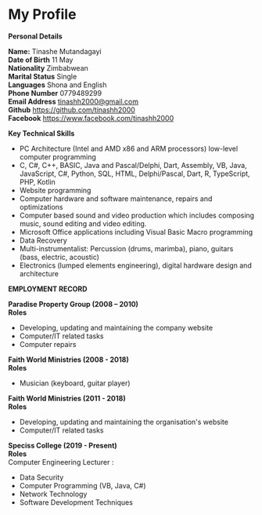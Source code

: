 # My Profile  
  
**Personal Details**  
  
**Name:**		Tinashe Mutandagayi  
**Date of Birth**  11 May  
**Nationality**  Zimbabwean  
**Marital Status**  Single  
**Languages**  Shona and English  
**Phone Number**  0779489299  
**Email Address**  tinashh2000@gmail.com  
**Github**  https://github.com/tinashh2000  
**Facebook**  https://www.facebook.com/tinashh2000  
  
**Key Technical Skills**  
  
-	PC Architecture (Intel and AMD x86 and ARM processors) low-level computer programming  
-	C, C#, C++, BASIC, Java and Pascal/Delphi, Dart, Assembly, VB, Java, JavaScript, C#, Python, SQL, HTML, Delphi/Pascal, Dart, R, TypeScript, PHP, Kotlin  
-	Website programming  
-	Computer hardware and software maintenance, repairs and optimizations  
-	Computer based sound and video production which includes composing music, sound editing and video editing.  
-	Microsoft Office applications including Visual Basic Macro programming  
-	Data Recovery  
-	Multi-instrumentalist: Percussion (drums, marimba), piano, guitars (bass, electric, acoustic)  
-	Electronics (lumped elements engineering), digital hardware design and architecture   
  
**EMPLOYMENT RECORD**  
   
**Paradise Property Group (2008 – 2010)**  
	**Roles**   
-	Developing, updating and maintaining the company website  
-	Computer/IT related tasks  
-	Computer repairs  
  
  
**Faith World Ministries (2008 - 2018)**  
	**Roles**  
-	Musician (keyboard, guitar player) 

**Faith World Ministries (2011 - 2018)**  
	**Roles**  
-	Developing, updating and maintaining the organisation's website  
-	Computer/IT related tasks  

**Speciss College (2019 - Present)**  
	**Roles**  
	Computer Engineering Lecturer : 
-	Data Security
-	Computer Programming (VB, Java, C#)
-	Network Technology
-	Software Development Techniques

